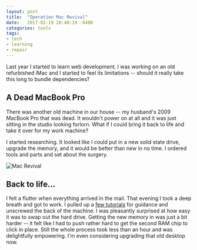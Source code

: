 ```yaml
---
layout: post
title:  "Operation Mac Revival"
date:   2017-02-19 20:40:19 -0400
categories: tools
tags:
- tech
- learning 
- repair
---
```

Last year I started to learn web development. I was working on an old refurbished iMac and I started to feel its limitations -- should it really take this long to bundle dependencies?

## A Dead MacBook Pro
There was another old machine in our house -- my husband's 2009 MacBook Pro that was dead. It wouldn't power on at all and it was just sitting in the studio looking forlorn. What if I could bring it back to life and take it over for my work machine?

I started researching. It looked like I could put in a new solid state drive, upgrade the memory, and it would be better than new in no time. I ordered tools and parts and set about the surgery.

![Mac Revival](https://c1.staticflickr.com/3/2816/33865094332_df919f7c7b_z.jpg)

## Back to life...
I felt a flutter when everything arrived in the mail. That evening I took a deep breath and got to work. I pulled up a [few tutorials](https://www.ifixit.com/Device/MacBook_Pro_13%22_Unibody_Mid_2009) for guidance and unscrewed the back of the machine. I was pleasantly surprised at how easy it was to swap out the hard drive. Getting the new memory in was just a bit harder -- it felt like I had to push rather hard to get the second RAM chip to click in place. Still the whole process took less than an hour and was delightfully empowering. I'm even considering upgrading that old desktop now.
